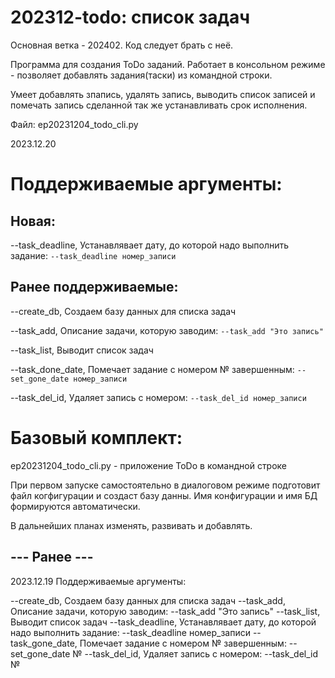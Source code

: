 # 202312-todo: список задач
 Основная ветка - 202402. Код следует брать с неё.
 
 Программа для создания ToDo заданий.
 Работает в консольном режиме - позволяет добавлять задания(таски) из командной строки.

 
 
Умеет добавлять зпапись, удалять запись, выводить список записей и помечать запись сделанной так же устанавливать срок исполнения.


Файл: ep20231204_todo_cli.py


2023.12.20


# Поддерживаемые  аргументы:

## Новая:

--task_deadline, Устанавлявает дату, до которой надо выполнить задание: `--task_deadline номер_записи`

## Ранее поддерживаемые:

--create_db, Создаем базу данных для списка задач

--task_add, Описание задачи, которую заводим: `--task_add "Это запись"`

--task_list, Выводит список задач

--task_done_date, Помечает задание с номером № завершенным: `--set_gone_date номер_записи`

--task_del_id, Удаляет запись с номером: `--task_del_id номер_записи`


# Базовый комплект:

ep20231204_todo_cli.py - приложение ToDo в командной строке

При первом запуске самостоятельно в диалоговом режиме подготовит файл когфигурации и создаст базу данны. Имя конфигурации и имя БД формируются автоматически. 

В дальнейших планах изменять, развивать и добавлять.

## --- Ранее ---

2023.12.19
Поддерживаемые  аргументы:

--create_db, Создаем базу данных для списка задач
--task_add, Описание задачи, которую заводим: --task_add "Это запись"
--task_list, Выводит список задач
--task_deadline, Устанавлявает дату, до которой надо выполнить задание: --task_deadline номер_записи
--task_gone_date, Помечает задание с номером № завершенным: --set_gone_date №
--task_del_id, Удаляет запись с номером: --task_del_id №
    

